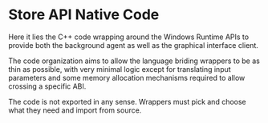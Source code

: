 # Store API Native Code

Here it lies the C++ code wrapping around the Windows Runtime APIs to provide both
the background agent as well as the graphical interface client.

The code organization aims to allow the language briding wrappers to be as thin as possible,
with very minimal logic except for translating input parameters and some memory allocation 
mechanisms required to allow crossing a specific ABI.

The code is not exported in any sense. Wrappers must pick and choose what they need and
import from source.
